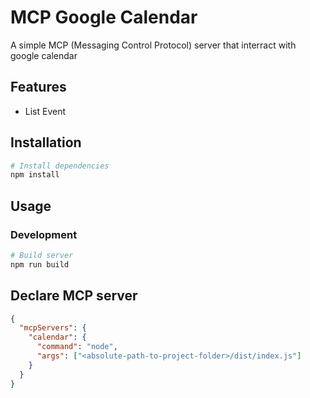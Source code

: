 # MCP Google Calendar

A simple MCP (Messaging Control Protocol) server that interract with google calendar

## Features

- List Event

## Installation

```bash
# Install dependencies
npm install
```

## Usage

### Development

```bash
# Build server
npm run build
```

## Declare MCP server

```json
{
  "mcpServers": {
    "calendar": {
      "command": "node",
      "args": ["<absolute-path-to-project-folder>/dist/index.js"]
    }
  }
}
```